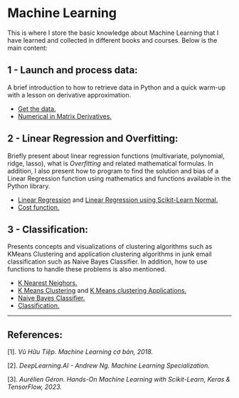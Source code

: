 # Machine Learning

This is where I store the basic knowledge about Machine Learning that I have learned and collected in different books and courses. Below is the main content:

## 1 - Launch and process data:

A brief introduction to how to retrieve data in Python and a quick warm-up with a lesson on derivative approximation.

+ [Get the data.](https://github.com/letruongzzio/Machine-Learning/blob/main/1%20-%20Launch%20and%20process%20data/Get%20the%20data.ipynb)
+ [Numerical in Matrix Derivatives.](https://github.com/letruongzzio/Machine-Learning/blob/main/1%20-%20Launch%20and%20process%20data/Numerical_in_Matrix_Derivatives.ipynb)

## 2 - Linear Regression and Overfitting:

Briefly present about linear regression functions (multivariate, polynomial, ridge, lasso), what is *Overfitting* and related mathematical formulas. In addition, I also present how to program to find the solution and bias of a Linear Regression function using mathematics and functions available in the Python library.

+ [Linear Regression](https://github.com/letruongzzio/Machine-Learning/blob/main/2%20-%20Linear%20Regression%20and%20Overfitting/Linear%20Regression.ipynb) and [Linear Regression using Scikit-Learn Normal.](https://github.com/letruongzzio/Machine-Learning/blob/main/2%20-%20Linear%20Regression%20and%20Overfitting/Linear%20Regression%20using%20Scikit-Learn%20Normal.ipynb)
+ [Cost function.](https://github.com/letruongzzio/Machine-Learning/blob/main/2%20-%20Linear%20Regression%20and%20Overfitting/Cost%20Function.ipynb)

## 3 - Classification:

Presents concepts and visualizations of clustering algorithms such as KMeans Clustering and application clustering algorithms in junk email classification such as Naive Bayes Classifier. In addition, how to use functions to handle these problems is also mentioned.

+ [K Nearest Neighors.](https://github.com/letruongzzio/Machine-Learning/blob/main/3%20-%20Classification/K_Nearest_Neighbors.ipynb)
+ [K Means Clustering](https://github.com/letruongzzio/Machine-Learning/blob/main/3%20-%20Classification/K_means_clustering.ipynb) and [K Means clustering Applications.](https://github.com/letruongzzio/Machine-Learning/blob/main/3%20-%20Classification/K-means%20clustering%20Applications.ipynb)
+ [Naive Bayes Classifier.](https://github.com/letruongzzio/Machine-Learning/blob/main/3%20-%20Classification/Naive%20Bayes%20Classifier.ipynb)
+ [Classification.](https://github.com/letruongzzio/Machine-Learning/blob/main/3%20-%20Classification/Classification.ipynb)

___
## **References:**

$[1].$ *Vũ Hữu Tiệp. Machine Learning cơ bản, 2018.*

$[2].$ *DeepLearning.AI - Andrew Ng. Machine Learning Specialization.*

$[3].$ *Aurélien Géron. Hands-On Machine Learning with Scikit-Learn, Keras & TensorFlow, 2023.*
